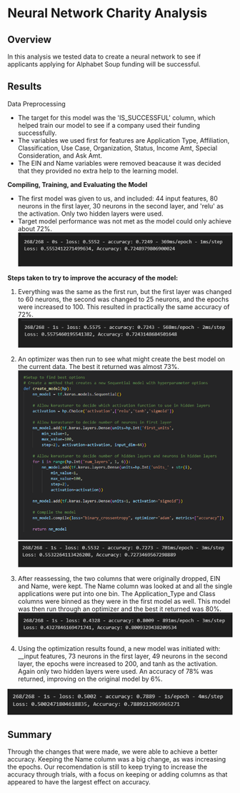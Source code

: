 # Neural Network Charity Analysis

## **Overview**

In this analysis we tested data to create a neural network to see if applicants applying for Alphabet Soup funding will be successful. 

## **Results**

Data Preprocessing
- The target for this model was the 'IS_SUCCESSFUL' column, which helped train our model to see if a company used their funding successfully.
- The variables we used first for features are Application Type, Affiliation, Classification, Use Case, Organization, Status, Income Amt, Special Consideration, and Ask Amt.
- The EIN and Name variables were removed beacause it was decided that they provided no extra help to the learning model.

**Compiling, Training, and Evaluating the Model**
- The first model was given to us, and included: 44 input features, 80 neurons in the first layer, 30 neurons in the second layer, and 'relu' as the activation. Only two hidden layers were used.
- Target model performance was not met as the model could only achieve about 72%.
![First Model Accuracy](https://github.com/Nacho567/Neural_Network_Charity_Analysis/blob/896db22e3cddda27f54f2e859b83caa8fe83dc4c/challenge_code/Resources/first_model_acc.PNG)

**Steps taken to try to improve the accuracy of the model:**
1. Everything was the same as the first run, but the first layer was changed to 60 neurons, the second was changed to 25 neurons, and the epochs were increased to 100. This resulted in practically the same accuracy of 72%.
![Second Model Accuracy](https://github.com/Nacho567/Neural_Network_Charity_Analysis/blob/896db22e3cddda27f54f2e859b83caa8fe83dc4c/challenge_code/Resources/second_model_acc.PNG)

2. An optimizer was then run to see what might create the best model on the current data. The best it returned was almost 73%.
![Optimizer](https://github.com/Nacho567/Neural_Network_Charity_Analysis/blob/896db22e3cddda27f54f2e859b83caa8fe83dc4c/challenge_code/Resources/optimizer.PNG)
![](https://github.com/Nacho567/Neural_Network_Charity_Analysis/blob/896db22e3cddda27f54f2e859b83caa8fe83dc4c/challenge_code/Resources/third_model_acc.PNG)

3. After reassessing, the two columns that were originally dropped, EIN and Name, were kept. The Name column was looked at and all the single applications were put into one bin. The Application_Type and Class columns were binned as they were in the first model as well. This model was then run through an optimizer and the best it returned was 80%.
![Second Optimizer](https://github.com/Nacho567/Neural_Network_Charity_Analysis/blob/896db22e3cddda27f54f2e859b83caa8fe83dc4c/challenge_code/Resources/second_optimizer.PNG)

4. Using the optimization results found, a new model was initiated with: __input features, 73 neurons in the first layer, 49 neurons in the second layer, the epochs were increased to 200, and tanh as the activation. Again only two hidden layers were used. An accuracy of 78% was returned, improving on the original model by 6%.

![Best Model Accuracy](https://github.com/Nacho567/Neural_Network_Charity_Analysis/blob/896db22e3cddda27f54f2e859b83caa8fe83dc4c/challenge_code/Resources/best_model_acc.PNG)

## **Summary**

Through the changes that were made, we were able to achieve a better accuracy. Keeping the Name column was a big change, as was increasing the epochs. Our recomendation is still to keep trying to increase the accuracy through trials, with a focus on keeping or adding columns as that appeared to have the largest effect on accuracy.
